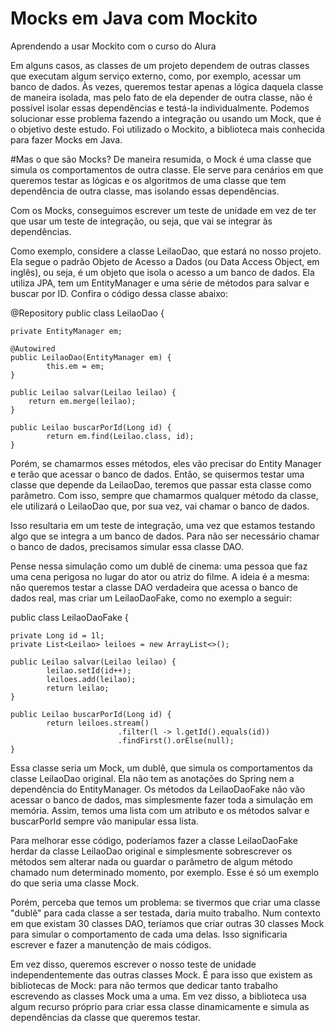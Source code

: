# Mocks em Java com Mockito
Aprendendo a usar Mockito com o curso do Alura


Em alguns casos, as classes de um projeto dependem de outras classes que executam algum serviço externo, como, por exemplo, acessar um banco de dados. Às vezes, queremos testar apenas a lógica daquela classe de maneira isolada, mas pelo fato de ela depender de outra classe, não é possível isolar essas dependências e testá-la individualmente. Podemos solucionar esse problema fazendo a integração ou usando um Mock, que é o objetivo deste estudo. Foi utilizado o Mockito, a biblioteca mais conhecida para fazer Mocks em Java.

#Mas o que são Mocks?
De maneira resumida, o Mock é uma classe que simula os comportamentos de outra classe. Ele serve para cenários em que queremos testar as lógicas e os algoritmos de uma classe que tem dependência de outra classe, mas isolando essas dependências.

Com os Mocks, conseguimos escrever um teste de unidade em vez de ter que usar um teste de integração, ou seja, que vai se integrar às dependências.

Como exemplo, considere a classe LeilaoDao, que estará no nosso projeto. Ela segue o padrão Objeto de Acesso a Dados (ou Data Access Object, em inglês), ou seja, é um objeto que isola o acesso a um banco de dados. Ela utiliza JPA, tem um EntityManager e uma série de métodos para salvar e buscar por ID. Confira o código dessa classe abaixo:

@Repository
public class LeilaoDao {

    private EntityManager em;

    @Autowired
    public LeilaoDao(EntityManager em) {
            this.em = em;
    }

    public Leilao salvar(Leilao leilao) {
        return em.merge(leilao);
    }

    public Leilao buscarPorId(Long id) {
            return em.find(Leilao.class, id);
    }

Porém, se chamarmos esses métodos, eles vão precisar do Entity Manager e terão que acessar o banco de dados. Então, se quisermos testar uma classe que depende da LeilaoDao, teremos que passar esta classe como parâmetro. Com isso, sempre que chamarmos qualquer método da classe, ele utilizará o LeilaoDao que, por sua vez, vai chamar o banco de dados.

Isso resultaria em um teste de integração, uma vez que estamos testando algo que se integra a um banco de dados. Para não ser necessário chamar o banco de dados, precisamos simular essa classe DAO.

Pense nessa simulação como um dublê de cinema: uma pessoa que faz uma cena perigosa no lugar do ator ou atriz do filme. A ideia é a mesma: não queremos testar a classe DAO verdadeira que acessa o banco de dados real, mas criar um LeilaoDaoFake, como no exemplo a seguir:

public class LeilaoDaoFake {

    private Long id = 1l;
    private List<Leilao> leiloes = new ArrayList<>();

    public Leilao salvar(Leilao leilao) {
            leilao.setId(id++);
            leiloes.add(leilao);
            return leilao;
    }

    public Leilao buscarPorId(Long id) {
            return leiloes.stream()
                            .filter(l -> l.getId().equals(id))
                            .findFirst().orElse(null);
    }

Essa classe seria um Mock, um dublê, que simula os comportamentos da classe LeilaoDao original. Ela não tem as anotações do Spring nem a dependência do EntityManager. Os métodos da LeilaoDaoFake não vão acessar o banco de dados, mas simplesmente fazer toda a simulação em memória. Assim, temos uma lista com um atributo e os métodos salvar e buscarPorId sempre vão manipular essa lista.

Para melhorar esse código, poderíamos fazer a classe LeilaoDaoFake herdar da classe LeilaoDao original e simplesmente sobrescrever os métodos sem alterar nada ou guardar o parâmetro de algum método chamado num determinado momento, por exemplo. Esse é só um exemplo do que seria uma classe Mock.

Porém, perceba que temos um problema: se tivermos que criar uma classe "dublê" para cada classe a ser testada, daria muito trabalho. Num contexto em que existam 30 classes DAO, teríamos que criar outras 30 classes Mock para simular o comportamento de cada uma delas. Isso significaria escrever e fazer a manutenção de mais códigos.

Em vez disso, queremos escrever o nosso teste de unidade independentemente das outras classes Mock. É para isso que existem as bibliotecas de Mock: para não termos que dedicar tanto trabalho escrevendo as classes Mock uma a uma. Em vez disso, a biblioteca usa algum recurso próprio para criar essa classe dinamicamente e simula as dependências da classe que queremos testar.


